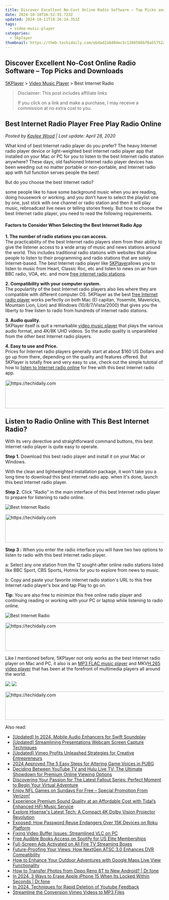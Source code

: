```yaml
---
title: Discover Excellent No-Cost Online Radio Software – Top Picks and Downloads
date: 2024-10-10T16:52:55.723Z
updated: 2024-10-11T19:26:24.353Z
tags:
  - video-music-player
categories:
  - 5kplayer
thumbnail: https://thmb.techidaily.com/ebdad2a840dec3c1268566b70a55752afebf362104fe97ee34bca7557147f02e.jpg
---
```


## Discover Excellent No-Cost Online Radio Software – Top Picks and Downloads

[5KPlayer](https://tools.techidaily.com/5kplayer/products/) \> [Video Music Player](https://tools.techidaily.com/5kplayer/video-music-player/) \> Best Internet Radio

>  Disclaimer: This post includes affiliate links
>
>  If you click on a link and make a purchase, I may receive a commission at no extra cost to you.
>

## Best Internet Radio Player Free Play Radio Online

 _Posted by [Kaylee Wood](https://www.quora.com/profile/Amanda-Hu-21) | Last update: April 28, 2020_

What kind of best Internet radio player do you prefer? The heavy Internet radio player device or light-weighted best Internet radio player app that installed on your Mac or PC for you to listen to the best Internet radio station anywhere? These days, old fashioned Internet radio player devices has been weeding out no matter portable or non-portable, and Internet radio app with full function serves people the best! 

But do you choose the best Internet radio? 

some people like to have some background music when you are reading, doing housework or working. and you don't have to select the playlist one by one, just stick with one channel or radio station and then it will play music, rebroadcast live news or telling stories freely. But how to choose the best Internet radio player, you need to read the following requirements. 

#### **Factors to Consider When Selecting the Best Internet Radio App**

**1\. The number of radio stations you can access.**  
 The practicability of the best Internet radio players stem from their ability to give the listener access to a wide array of music and news stations around the world. This includes traditional radio stations with websites that allow people to listen to their programming and radio stations that are solely Internet-based. The best Internet radio player like [5KPlayer](https://tools.techidaily.com/5kplayer/products/)allows you to listen to music from Heart, Classic Roc, etc and listen to news on air from BBC radio, VOA, etc. and more [free internet radio stations](https://tools.techidaily.com/5kplayer/video-music-player/). 

**2\. Compatibility with your computer system.**   
The populartity of the best Internet radio players also lies where they are compatible with different computer OS. 5KPlayer as the best [free Internet radio player](https://tools.techidaily.com/5kplayer/video-music-player/) works perfectly on both Mac (El capitan, Yosemite, Mavericks, Mountain Lion, Lion) and Windows (10/8/7/Vista/2000) that gives you the liberty to free listen to radio from hundreds of Internet radio stations. 

**3\. Audio quality.**  
5KPlayer itself is quit a remarkable [video music player](https://tools.techidaily.com/5kplayer/video-music-player/) that plays the various audio format, and 4K/8K UHD videos. So the audio quality is unparalleled from the other best Internet radio players. 

**4\. Easy to use and Price.**  
 Prices for Internet radio players generally start at about $160 US Dollars and go up from there, depending on the quality and features offered. But 5KPlayer is totally free and very easy to use, check out the simple tutotial of how to [listen to Internet radio online](https://tools.techidaily.com/5kplayer/video-music-player/) for free with this best Internet radio app. 

<!-- affiliate ads begin -->
<a href="https://aligracehair.sjv.io/c/5597632/1959778/19272" target="_top" id="1959778">
  <img src="//a.impactradius-go.com/display-ad/19272-1959778" border="0" alt="https://techidaily.com" width="728" height="90"/>
</a>
<img height="0" width="0" src="https://aligracehair.sjv.io/i/5597632/1959778/19272" style="position:absolute;visibility:hidden;" border="0" />
<!-- affiliate ads end -->

## Listen to Radio Online with This Best Internet Radio?

With its very derective and straightforward command buttons, this best Internet radio player is quite easy to operate. 

**Step 1.** Download this best radio player and install it on your Mac or Windows.

With the clean and lightweighted installation package, it won't take you a long time to download this best internet radio app. when it's done, launch this best Internet radio player.

**Step 2.** Click "Radio" in the main interface of this best Internet radio player to prepare for listening to radio online.

![Best Internet Radio](https://www.5kplayer.com/video-music-player/img/5k-radio-xsy-031701.jpg) 

<!-- affiliate ads begin -->
<a href="https://unicoeye.pxf.io/c/5597632/2134496/18498" target="_top" id="2134496">
  <img src="//a.impactradius-go.com/display-ad/18498-2134496" border="0" alt="https://techidaily.com" width="728" height="90"/>
</a>
<img height="0" width="0" src="https://unicoeye.pxf.io/i/5597632/2134496/18498" style="position:absolute;visibility:hidden;" border="0" />
<!-- affiliate ads end -->

**Step 3 :** When you enter the radio interface you will have two two options to listen to radio with this best Internet radio player. 

a: Select any one station from the 12 sought-after online radio stations listed like BBC Sport, CBS Sports, Hotmix for you to explore from news to music.

b: Copy and paste your favorite internet radio station's URL to this free Internet radio player's box and tap Play to go on.

**Tip**: You are also free to minimize this free online radio player and continuing reading or working with your PC or laptop while listening to radio online.

![Best Internet Radio](https://www.5kplayer.com/video-music-player/img/5k-radio-xsy-031702.jpg) 

<!-- affiliate ads begin -->
<a href="https://ephamedtechinc.pxf.io/c/5597632/2126493/26400" target="_top" id="2126493">
  <img src="//a.impactradius-go.com/display-ad/26400-2126493" border="0" alt="https://techidaily.com" width="640" height="90"/>
</a>
<img height="0" width="0" src="https://ephamedtechinc.pxf.io/i/5597632/2126493/26400" style="position:absolute;visibility:hidden;" border="0" />
<!-- affiliate ads end -->

Like I mentioned before, 5KPlayer not only works as the best Internet radio player on Mac and PC, it also is an [MP3 FLAC music player](https://tools.techidaily.com/5kplayer/video-music-player/) and MKV[H.265 video player](https://tools.techidaily.com/5kplayer/video-music-player/) that has been at the forefront of multimedia players all around the world. 

[![](https://www.5kplayer.com/video-music-player/../button/freedownwhitewin.png)](https://tools.techidaily.com/5kplayer/products/) [![](https://www.5kplayer.com/video-music-player/../button/freedownbackmac.png)](https://tools.techidaily.com/5kplayer/products/)

<!-- affiliate ads begin -->
<a href="https://appsumo.8odi.net/c/5597632/2105863/7443" target="_top" id="2105863">
  <img src="//a.impactradius-go.com/display-ad/7443-2105863" border="0" alt="https://techidaily.com" width="728" height="90"/>
</a>
<img height="0" width="0" src="https://appsumo.8odi.net/i/5597632/2105863/7443" style="position:absolute;visibility:hidden;" border="0" />
<!-- affiliate ads end -->

<ins class="adsbygoogle"
     style="display:block"
     data-ad-format="autorelaxed"
     data-ad-client="ca-pub-7571918770474297"
     data-ad-slot="1223367746"></ins>

<ins class="adsbygoogle"
     style="display:block"
     data-ad-client="ca-pub-7571918770474297"
     data-ad-slot="8358498916"
     data-ad-format="auto"
     data-full-width-responsive="true"></ins>

<span class="atpl-alsoreadstyle">Also read:</span>
<div><ul>
<li><a href="https://fox-blue.techidaily.com/updated-in-2024-mobile-audio-enhancers-for-swift-soundplay/"><u>[Updated] In 2024, Mobile Audio Enhancers for Swift Soundplay</u></a></li>
<li><a href="https://digital-screen-recording.techidaily.com/updated-streamlining-presentations-webcam-screen-capture-techniques/"><u>[Updated] Streamlining Presentations Webcam Screen Capture Techniques</u></a></li>
<li><a href="https://vimeo-videos.techidaily.com/updated-vimeo-profits-unleashed-strategies-for-creative-entrepreneurs/"><u>[Updated] Vimeo Profits Unleashed Strategies for Creative Entrepreneurs</u></a></li>
<li><a href="https://some-approaches.techidaily.com/2024-approved-the-5-easy-steps-for-altering-game-voices-in-pubg/"><u>2024 Approved The 5 Easy Steps for Altering Game Voices in PUBG</u></a></li>
<li><a href="https://media-tips.techidaily.com/deciding-between-youtube-tv-and-hulu-live-tv-the-ultimate-showdown-for-premium-online-viewing-options/"><u>Deciding Between YouTube TV and Hulu Live TV: The Ultimate Showdown for Premium Online Viewing Options</u></a></li>
<li><a href="https://media-tips.techidaily.com/discovering-your-passion-for-the-latest-fallout-series-perfect-moment-to-begin-your-virtual-adventure/"><u>Discovering Your Passion for The Latest Fallout Series: Perfect Moment to Begin Your Virtual Adventure</u></a></li>
<li><a href="https://media-tips.techidaily.com/enjoy-nfl-games-on-sundays-for-free-special-promotion-from-verizon/"><u>Enjoy NFL Games on Sundays For Free – Special Promotion From Verizon!</u></a></li>
<li><a href="https://media-tips.techidaily.com/experience-premium-sound-quality-at-an-affordable-cost-with-tidals-enhanced-hifi-music-service/"><u>Experience Premium Sound Quality at an Affordable Cost with Tidal’s Enhanced HiFi Music Service</u></a></li>
<li><a href="https://media-tips.techidaily.com/explore-hisenses-latest-tech-a-compact-4k-dolby-vision-projector-revolution/"><u>Explore Hisense's Latest Tech: A Compact 4K Dolby Vision Projector Revolution</u></a></li>
<li><a href="https://media-tips.techidaily.com/exposed-how-password-reuse-endangers-over-15k-devices-on-roku-platform/"><u>Exposed: How Password Reuse Endangers Over 15K Devices on Roku Platform</u></a></li>
<li><a href="https://win11.techidaily.com/fixing-video-buffer-issues-streamlined-vlc-on-pc/"><u>Fixing Video Buffer Issues: Streamlined VLC on PC</u></a></li>
<li><a href="https://media-tips.techidaily.com/free-audible-books-access-on-spotify-for-us-elite-memberships/"><u>Free Audible Books Access on Spotify for US Elite Memberships</u></a></li>
<li><a href="https://media-tips.techidaily.com/full-screen-ads-activated-on-all-fire-tv-streaming-boxes/"><u>Full-Screen Ads Activated on All Fire TV Streaming Boxes</u></a></li>
<li><a href="https://media-tips.techidaily.com/future-proofing-your-views-how-nextgen-atsc-30-enhances-dvr-compatibility/"><u>Future-Proofing Your Views: How NextGen ATSC 3.0 Enhances DVR Compatibility</u></a></li>
<li><a href="https://tech-recovery.techidaily.com/how-to-enhance-your-outdoor-adventures-with-google-maps-live-view-functionality/"><u>How to Enhance Your Outdoor Adventures with Google Maps Live View Functionality</u></a></li>
<li><a href="https://android-transfer.techidaily.com/how-to-transfer-photos-from-oppo-reno-8t-to-new-android-drfone-by-drfone-transfer-from-android-transfer-from-android/"><u>How to Transfer Photos from Oppo Reno 8T to New Android? | Dr.fone</u></a></li>
<li><a href="https://iphone-unlock.techidaily.com/in-2024-3-ways-to-erase-apple-iphone-15-when-its-locked-within-seconds-drfone-by-drfone-ios/"><u>In 2024, 3 Ways to Erase Apple iPhone 15 When Its Locked Within Seconds | Dr.fone</u></a></li>
<li><a href="https://youtube-stream.techidaily.com/in-2024-techniques-for-rapid-deletion-of-youtube-feedback/"><u>In 2024, Techniques for Rapid Deletion of Youtube Feedback</u></a></li>
<li><a href="https://vimeo-videos.techidaily.com/streamline-the-conversion-vimeo-videos-to-mp3-files/"><u>Streamline the Conversion Vimeo Videos to MP3 Files</u></a></li>
</ul></div>

